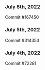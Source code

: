 ### July 8th, 2022

Commit #167450

### July 5th, 2022

Commit #314353


### July 4th, 2022

Commit #72281
